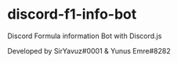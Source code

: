 # discord-f1-info-bot

Discord Formula information Bot with Discord.js

Developed by SirYavuz#0001 & Yunus Emre#8282
